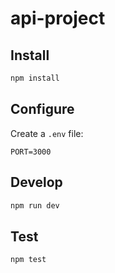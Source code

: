 <!-- To see all commits go to repo node-exercises es-16+ -->

# api-project

## Install

```bash
npm install
```

## Configure

Create a `.env` file:

```
PORT=3000
```

## Develop

```bash
npm run dev
```

## Test

```bash
npm test
```

<!-- Setup processes for database, GitHub OAuth app, ecc -->
